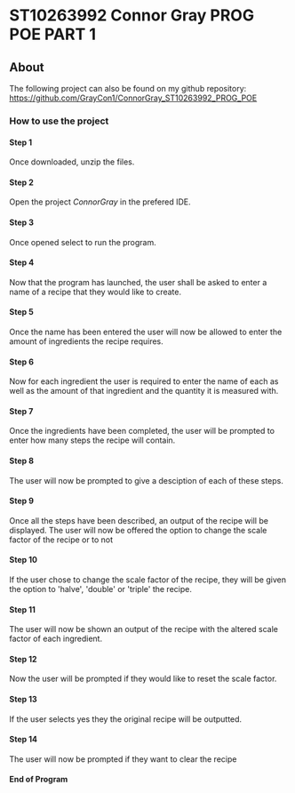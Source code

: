 # ST10263992 Connor Gray PROG POE PART 1

## About
The following project can also be found on my github repository: https://github.com/GrayCon1/ConnorGray_ST10263992_PROG_POE

### How to use the project
#### Step 1
Once downloaded, unzip the files.

#### Step 2
Open the project _ConnorGray_ in the prefered IDE.

#### Step 3
Once opened select to run the program. 

#### Step 4 
Now that the program has launched, the user shall be asked to enter a name of a recipe that they would like to create.

#### Step 5
Once the name has been entered the user will now be allowed to enter the amount of ingredients the recipe requires.

#### Step 6
Now for each ingredient the user is required to enter the name of each as well as the amount of that ingredient and the quantity it is measured with.

#### Step 7
Once the ingredients have been completed, the user will be prompted to enter how many steps the recipe will contain.

#### Step 8
The user will now be prompted to give a desciption of each of these steps.

#### Step 9
Once all the steps have been described, an output of the recipe will be displayed. The user will now be offered the option to change the scale factor of the recipe or to not

#### Step 10
If the user chose to change the scale factor of the recipe, they will be given the option to 'halve', 'double' or 'triple' the recipe.

#### Step 11
The user will now be shown an output of the recipe with the altered scale factor of each ingredient.

#### Step 12
Now the user will be prompted if they would like to reset the scale factor.

#### Step 13 
If the user selects yes they the original recipe will be outputted.

#### Step 14
The user will now be prompted if they want to clear the recipe

#### End of Program
